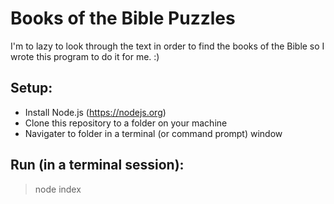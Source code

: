 # Books of the Bible Puzzles

I'm to lazy to look through the text in order to find the books of the Bible so I wrote this program to do it for me. :)

## Setup:

- Install Node.js (https://nodejs.org)
- Clone this repository to a folder on your machine
- Navigater to folder in a terminal (or command prompt) window

## Run (in a terminal session):
> node index
